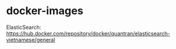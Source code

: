# docker-images
ElasticSearch: https://hub.docker.com/repository/docker/quantran/elasticsearch-vietnamese/general
